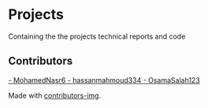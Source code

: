 # Projects
Containing the the projects technical reports and code

## Contributors
<!-- Copy-paste in your Readme.md file -->

<!-- <a href = "https://github.com/Osama-Elzekred/Projects/graphs/contributors">
  <img src = "https://contrib.rocks/image?repo = Osama-Elzekred/Projects"/>
</a> -->
<a href = "https://github.com/MohamedNasr6">
 - MohamedNasr6
</a>

<a href = "https://github.com/hassanmahmoud334">
 - hassanmahmoud334
</a>

<a href ="https://github.com/OsamaSalah123">
 - OsamaSalah123
</a>



Made with [contributors-img](https://contrib.rocks).
